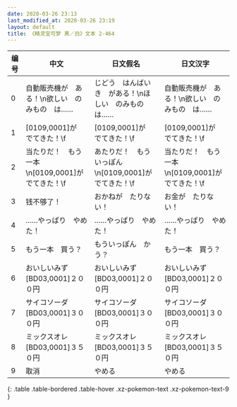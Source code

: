 ```yaml
---
date: 2020-03-26 23:13
last_modified_at: 2020-03-26 23:19
layout: default
title: 《精灵宝可梦 黑／白》文本 2-464
---
```

| 编号 | 中文 | 日文假名 | 日文汉字 |
| ---- | ---- | ---- | --- |
| 0 | 自動販売機が　ある！\n欲しい　のみもの　は…… | じどう　はんばいき　がある！\nほしい　のみもの　は…… | 自動販売機が　ある！\n欲しい　のみもの　は…… |
| 1 | [0109,0001]が　でてきた！\f | [0109,0001]が　でてきた！\f | [0109,0001]が　でてきた！\f |
| 2 | 当たりだ！　もう一本\n[0109,0001]が　でてきた！\f | あたりだ！　もういっぽん\n[0109,0001]が　でてきた！\f | 当たりだ！　もう一本\n[0109,0001]が　でてきた！\f |
| 3 | 钱不够了！ | おかねが　たりない！ | お金が　たりない！ |
| 4 | ……やっぱり　やめた！ | ……やっぱり　やめた！ | ……やっぱり　やめた！ |
| 5 | もう一本　買う？ | もういっぽん　かう？ | もう一本　買う？ |
| 6 | おいしいみず[BD03,0001]２００円 | おいしいみず[BD03,0001]２００円 | おいしいみず[BD03,0001]２００円 |
| 7 | サイコソーダ[BD03,0001]３００円 | サイコソーダ[BD03,0001]３００円 | サイコソーダ[BD03,0001]３００円 |
| 8 | ミックスオレ[BD03,0001]３５０円 | ミックスオレ[BD03,0001]３５０円 | ミックスオレ[BD03,0001]３５０円 |
| 9 | 取消 | やめる | やめる |
{: .table .table-bordered .table-hover .xz-pokemon-text .xz-pokemon-text-9 }